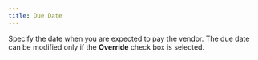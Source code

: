 ```yaml
---
title: Due Date
---
```



Specify the date when you are expected to pay the vendor. The due date  can be modified only if the **Override**  check box is selected.
